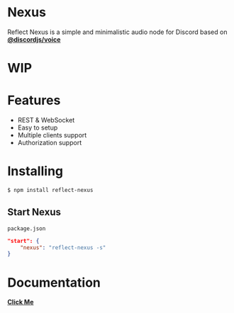# Nexus
Reflect Nexus is a simple and minimalistic audio node for Discord based on **[@discordjs/voice](https://github.com/discordjs/voice)**

# WIP

# Features
- REST & WebSocket
- Easy to setup
- Multiple clients support
- Authorization support

# Installing

```sh
$ npm install reflect-nexus
```

## Start Nexus
`package.json`
```json
"start": {
    "nexus": "reflect-nexus -s"
}
```

# Documentation
**[Click Me](https://github.com/DevSnowflake/Nexus/tree/main/docs)**